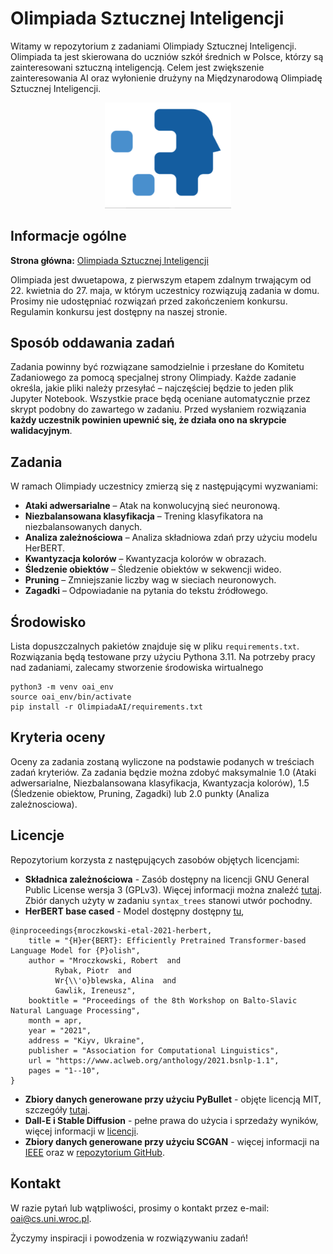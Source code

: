# Olimpiada Sztucznej Inteligencji

Witamy w repozytorium z zadaniami Olimpiady Sztucznej Inteligencji. Olimpiada ta jest skierowana do uczniów szkół średnich w Polsce, którzy są zainteresowani sztuczną inteligencją. Celem jest zwiększenie zainteresowania AI oraz wyłonienie drużyny na Międzynarodową Olimpiadę Sztucznej Inteligencji.

<p align="center">
  <img src="https://raw.githubusercontent.com/OlimpiadaAI/I-OlimpiadaAI/main/logo_ioai.png" width="40%">
</p>

## Informacje ogólne

**Strona główna:** [Olimpiada Sztucznej Inteligencji](https://oai.cs.uni.wroc.pl/polski)

Olimpiada jest dwuetapowa, z pierwszym etapem zdalnym trwającym od 22. kwietnia do 27. maja, w którym uczestnicy rozwiązują zadania w domu. Prosimy nie udostępniać rozwiązań przed zakończeniem konkursu. Regulamin konkursu jest dostępny na naszej stronie.

## Sposób oddawania zadań

Zadania powinny być rozwiązane samodzielnie i przesłane do Komitetu Zadaniowego za pomocą specjalnej strony Olimpiady. Każde zadanie określa, jakie pliki należy przesyłać – najczęściej będzie to jeden plik Jupyter Notebook. Wszystkie prace będą oceniane automatycznie przez skrypt podobny do zawartego w zadaniu. Przed wysłaniem rozwiązania **każdy uczestnik powinien upewnić się, że działa ono na skrypcie walidacyjnym**.

## Zadania

W ramach Olimpiady uczestnicy zmierzą się z następującymi wyzwaniami:
- **Ataki adwersarialne** – Atak na konwolucyjną sieć neuronową.
- **Niezbalansowana klasyfikacja** – Trening klasyfikatora na niezbalansowanych danych.
- **Analiza zależnościowa** – Analiza składniowa zdań przy użyciu modelu HerBERT.
- **Kwantyzacja kolorów** – Kwantyzacja kolorów w obrazach.
- **Śledzenie obiektów** – Śledzenie obiektów w sekwencji wideo.
- **Pruning** – Zmniejszanie liczby wag w sieciach neuronowych.
- **Zagadki** – Odpowiadanie na pytania do tekstu źródłowego.

## Środowisko

Lista dopuszczalnych pakietów znajduje się w pliku `requirements.txt`. Rozwiązania będą testowane przy użyciu Pythona 3.11. Na potrzeby pracy nad zadaniami, zalecamy stworzenie środowiska wirtualnego
```
python3 -m venv oai_env
source oai_env/bin/activate
pip install -r OlimpiadaAI/requirements.txt
```

## Kryteria oceny
Oceny za zadania zostaną wyliczone na podstawie podanych w treściach zadań kryteriów. Za zadania będzie można zdobyć maksymalnie 1.0 (Ataki adwersarialne, Niezbalansowana klasyfikacja, Kwantyzacja kolorów), 1.5 (Śledzenie obiektow, Pruning, Zagadki) lub 2.0 punkty (Analiza zależnosciowa).

## Licencje

Repozytorium korzysta z następujących zasobów objętych licencjami:

- **Składnica zależnościowa** - Zasób dostępny na licencji GNU General Public License wersja 3 (GPLv3). Więcej informacji można znaleźć [tutaj](https://zil.ipipan.waw.pl/Sk%C5%82adnica). Zbiór danych użyty w zadaniu `syntax_trees` stanowi utwór pochodny.
- **HerBERT base cased** - Model dostępny dostępny [tu](https://huggingface.co/allegro/herbert-base-cased),
```
@inproceedings{mroczkowski-etal-2021-herbert,
    title = "{H}er{BERT}: Efficiently Pretrained Transformer-based Language Model for {P}olish",
    author = "Mroczkowski, Robert  and
          Rybak, Piotr  and
          Wr{\\'o}blewska, Alina  and
          Gawlik, Ireneusz",
    booktitle = "Proceedings of the 8th Workshop on Balto-Slavic Natural Language Processing",
    month = apr,
    year = "2021",
    address = "Kiyv, Ukraine",
    publisher = "Association for Computational Linguistics",
    url = "https://www.aclweb.org/anthology/2021.bsnlp-1.1",
    pages = "1--10",
}
```
- **Zbiory danych generowane przy użyciu PyBullet** - objęte licencją MIT, szczegóły [tutaj](https://github.com/hebaishi/pybullet/blob/master/LICENSE).
- **Dall-E i Stable Diffusion** - pełne prawa do użycia i sprzedaży wyników, więcej informacji w [licencji](https://github.com/CompVis/stable-diffusion/blob/main/LICENSE).
- **Zbiory danych generowane przy użyciu SCGAN** - więcej informacji na [IEEE](https://ieeexplore.ieee.org/document/8476290) oraz w [repozytorium GitHub](https://github.com/gauss-clb/SCGAN).

## Kontakt

W razie pytań lub wątpliwości, prosimy o kontakt przez e-mail: [oai@cs.uni.wroc.pl](mailto:oai@cs.uni.wroc.pl).

Życzymy inspiracji i powodzenia w rozwiązywaniu zadań!
